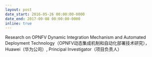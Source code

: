 ```yaml
---
layout: post
date_start: 2016-05-26 00:00:00-0000
date_end: 2017-09-08 00:00:00-0000
inline: true
---
```

Research on OPNFV Dynamic Integration Mechanism and Automated Deployment Technology（OPNFV动态集成机制和自动化部署技术研究），Huawei（华为公司）, Principal Investigator（项目负责人）

